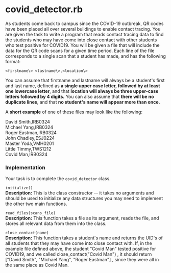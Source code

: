 # covid_detector.rb
As students come back to campus since the COVID-19 outbreak, QR codes have been placed all over several buildings to enable contact tracing. You are given the task to write a program that reads contact tracing data to find the students who may have come into close contact with other students who test positive for COVID19. You will be given a file that will include the data for the QR code scans for a given time period. Each line of the file corresponds to a single scan that a student has made, and has the following format:

`<firstname\> <lastname\>,<location\>`
 
You can assume that firstname and lastname will always be a student's first and last name, defined as **a single upper case letter, followed by at least one lowercase letter**, and that **location will always be three upper-case letters followed by 4 digits.** You can also assume that **there will be no duplicate lines**, and that **no student's name will appear more than once.**

A **short example** of one of these files may look like the following: 

David Smith,IRB0324  
Michael Yang,IRB0324  
Roger Eastman,IRB0324  
John Chadley,ESJ0224  
Master Yoda,VMH0201   
Little Timmy,TWS1212  
Covid Man,IRB0324  
  
### Implementation
Your task is to complete the `covid_detector` class.

`initialize()`  
**Description:** This is the class constructor -- it takes no arguments and should be used to initialize any data structures you may need to implement the other two main functions.

`read_files(scans_file)`  
**Description:** This function takes a file as its argument, reads the file, and stores all relevant data from them into the class.

`close_contact(name)`  
**Description:** This function takes a student's name and returns the UID's of all students that they may have come into close contact with. If, in the example file defined above, the student "Covid Man" tested positive for COVID19, and we called close_contact("Covid Man") , it should return ["David Smith", "Michael Yang", "Roger Eastman"] , since they were all in the same place as Covid Man.
